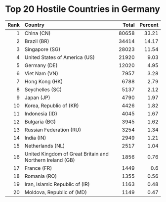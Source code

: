 # Top 20 Hostile Countries in Germany

| Rank | Country | Total | Percent |
| ---: | :------ | ----: | ------: |
| 1 | China (CN) | 80658 | 33.21 |
| 2 | Brazil (BR) | 34414 | 14.17 |
| 3 | Singapore (SG) | 28023 | 11.54 |
| 4 | United States of America (US) | 21920 | 9.03 |
| 5 | Germany (DE) | 12020 | 4.95 |
| 6 | Viet Nam (VN) | 7957 | 3.28 |
| 7 | Hong Kong (HK) | 6788 | 2.79 |
| 8 | Seychelles (SC) | 5137 | 2.12 |
| 9 | Japan (JP) | 4790 | 1.97 |
| 10 | Korea, Republic of (KR) | 4426 | 1.82 |
| 11 | Indonesia (ID) | 4045 | 1.67 |
| 12 | Bulgaria (BG) | 3945 | 1.62 |
| 13 | Russian Federation (RU) | 3254 | 1.34 |
| 14 | India (IN) | 2949 | 1.21 |
| 15 | Netherlands (NL) | 2517 | 1.04 |
| 16 | United Kingdom of Great Britain and Northern Ireland (GB) | 1856 | 0.76 |
| 17 | France (FR) | 1449 | 0.6 |
| 18 | Romania (RO) | 1355 | 0.56 |
| 19 | Iran, Islamic Republic of (IR) | 1163 | 0.48 |
| 20 | Moldova, Republic of (MD) | 1149 | 0.47 |
